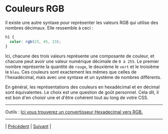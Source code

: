 # Couleurs RGB

Il existe une autre syntaxe pour représenter les valeurs RGB qui utilise des nombres décimaux. Elle ressemble à ceci :
```css
h1 {
  color: rgb(23, 45, 23);
}
```

Ici, chacune des trois valeurs représente une composante de couleur, et chacune peut avoir une valeur numérique décimale de `0 à 255`. 
Le premier nombre représente la quantité de `rouge`, le deuxième le `vert` et le troisième le `bleu`.
Ces couleurs sont exactement les mêmes que celles de l'hexadécimal, mais avec une syntaxe et un système de nombres différents.

En général, les représentations des couleurs en hexadécimal et en décimal sont équivalentes.
Le choix est une question de goût personnel. 
Cela dit, il est bon d'en choisir une et d'être cohérent tout au long de votre CSS.  

---
Outils : 
[Ici vous trouverez un convertisseur Hexadecimal vers RGB.](https://htmlcolorcodes.com/fr/hex-a-rgb/)

___

| [Précédent](./2-hexadecimale.md)       | [Suivant](./4-teinte-saturation.md)       |
